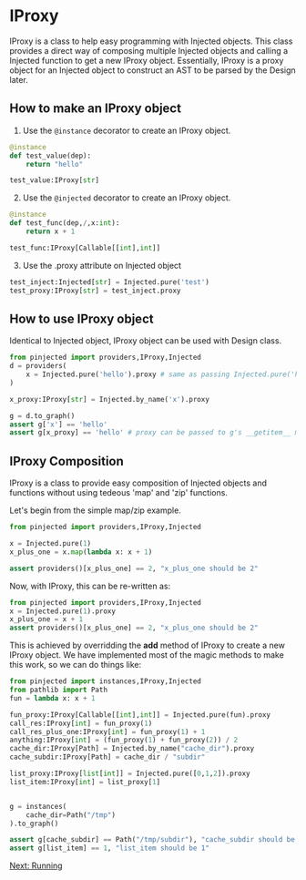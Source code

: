 # IProxy

IProxy is a class to help easy programming with Injected objects. 
This class provides a direct way of composing multiple Injected objects and calling a Injected function to get a new IProxy object.
Essentially, IProxy is a proxy object for an Injected object to construct an AST to be parsed by the Design later.

## How to make an IProxy object
1. Use the `@instance` decorator to create an IProxy object.
```python
@instance
def test_value(dep):
    return "hello"

test_value:IProxy[str]
```

2. Use the `@injected` decorator to create an IProxy object.
```python
@instance
def test_func(dep,/,x:int):
    return x + 1

test_func:IProxy[Callable[[int],int]]
```

3. Use the .proxy attribute on Injected object
```python
test_inject:Injected[str] = Injected.pure('test')
test_proxy:IProxy[str] = test_inject.proxy
```

## How to use IProxy object
Identical to Injected object, IProxy object can be used with Design class.
```python
from pinjected import providers,IProxy,Injected
d = providers(
    x = Injected.pure('hello').proxy # same as passing Injected.pure('hello')
)

x_proxy:IProxy[str] = Injected.by_name('x').proxy

g = d.to_graph()
assert g['x'] == 'hello'
assert g[x_proxy] == 'hello' # proxy can be passed to g's __getitem__ method
```

## IProxy Composition
IProxy is a class to provide easy composition of Injected objects and functions without using tedeous 'map' and 'zip' functions.

Let's begin from the simple map/zip example.
```python
from pinjected import providers,IProxy,Injected

x = Injected.pure(1)
x_plus_one = x.map(lambda x: x + 1)

assert providers()[x_plus_one] == 2, "x_plus_one should be 2"
```
Now, with IProxy, this can be re-written as:
```python
from pinjected import providers,IProxy,Injected
x = Injected.pure(1).proxy
x_plus_one = x + 1
assert providers()[x_plus_one] == 2, "x_plus_one should be 2"
```
This is achieved by overridding the __add__ method of IProxy to create a new IProxy object.
We have implemented most of the magic methods to make this work, so we can do things like:
```python
from pinjected import instances,IProxy,Injected
from pathlib import Path
fun = lambda x: x + 1

fun_proxy:IProxy[Callable[[int],int]] = Injected.pure(fun).proxy
call_res:IProxy[int] = fun_proxy(1)
call_res_plus_one:IProxy[int] = fun_proxy(1) + 1
anything:IProxy[int] = (fun_proxy(1) + fun_proxy(2)) / 2
cache_dir:IProxy[Path] = Injected.by_name("cache_dir").proxy
cache_subdir:IProxy[Path] = cache_dir / "subdir"

list_proxy:IProxy[list[int]] = Injected.pure([0,1,2]).proxy
list_item:IProxy[int] = list_proxy[1]


g = instances(
    cache_dir=Path("/tmp")
).to_graph()

assert g[cache_subdir] == Path("/tmp/subdir"), "cache_subdir should be /tmp/subdir"
assert g[list_item] == 1, "list_item should be 1"
```

[Next: Running](./05_running.md)
